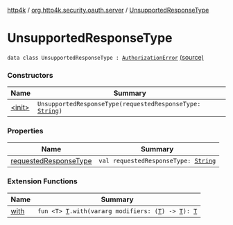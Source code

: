 [http4k](../../index.md) / [org.http4k.security.oauth.server](../index.md) / [UnsupportedResponseType](./index.md)

# UnsupportedResponseType

`data class UnsupportedResponseType : `[`AuthorizationError`](../-authorization-error.md) [(source)](https://github.com/http4k/http4k/blob/master/http4k-security-oauth/src/main/kotlin/org/http4k/security/oauth/server/OAuthError.kt#L57)

### Constructors

| Name | Summary |
|---|---|
| [&lt;init&gt;](-init-.md) | `UnsupportedResponseType(requestedResponseType: `[`String`](https://kotlinlang.org/api/latest/jvm/stdlib/kotlin/-string/index.html)`)` |

### Properties

| Name | Summary |
|---|---|
| [requestedResponseType](requested-response-type.md) | `val requestedResponseType: `[`String`](https://kotlinlang.org/api/latest/jvm/stdlib/kotlin/-string/index.html) |

### Extension Functions

| Name | Summary |
|---|---|
| [with](../../org.http4k.core/with.md) | `fun <T> `[`T`](../../org.http4k.core/with.md#T)`.with(vararg modifiers: (`[`T`](../../org.http4k.core/with.md#T)`) -> `[`T`](../../org.http4k.core/with.md#T)`): `[`T`](../../org.http4k.core/with.md#T) |
